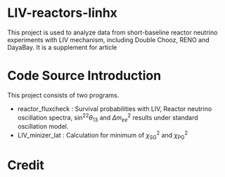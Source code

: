 # LIV-reactors-linhx
This project is used to analyze data from short-baseline reactor neutrino experiments with LIV mechanism, including Double Chooz, RENO and DayaBay. It is a supplement for article

# Code Source Introduction

This project consists of two programs. 

- reactor_fluxcheck : Survival probabilities with LIV, Reactor neutrino oscillation spectra, $\sin^22\theta_{13}$ and $\Delta m^2_{ee}$ results under standard oscillation model.
- LIV_minizer_lat : Calculation for minimum of $\chi^2_\text{SG}$ and $\chi^2_\text{PG}$ 

# Credit 

